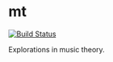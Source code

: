 # mt

[![Build Status](https://travis-ci.org/brettbuddin/mt.svg?branch=master)](https://travis-ci.org/brettbuddin/mt)

Explorations in music theory.

